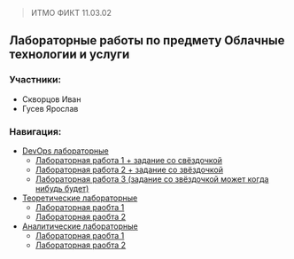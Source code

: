 > ИТМО ФИКТ 11.03.02

## Лабораторные работы по предмету Облачные технологии и услуги

### Участники:

* Скворцов Иван
* Гусев Ярослав

### Навигация:
* [DevOps лабораторные](./DevOps_labs)
    * [Лабораторная работа 1 + задание со свёздочкой](./DevOps_labs/Lab1/README.md)
    * [Лабораторная работа 2 + задание со звёздочкой](./DevOps_labs/Lab2/README.md)
    * [Лабораторная работа 3 (задание со звёздочкой может когда нибудь будет)](./DevOps_labs/Lab3/README.md)
* [Теоретические лабораторные](./Theoretical_labs)
  * [Лабораторная раобта 1](./Theoretical_labs/Lab1/README.md) 
  * [Лабораторная раобта 2](./Theoretical_labs/Lab2/README.md) 
* [Аналитические лабораторные](./Analytical_labs)
  * [Лабораторная раобта 1](./Analytical_labs/Lab1/README.md) 
  * [Лабораторная раобта 2](./Analytical_labs/Lab2/README.md) 
